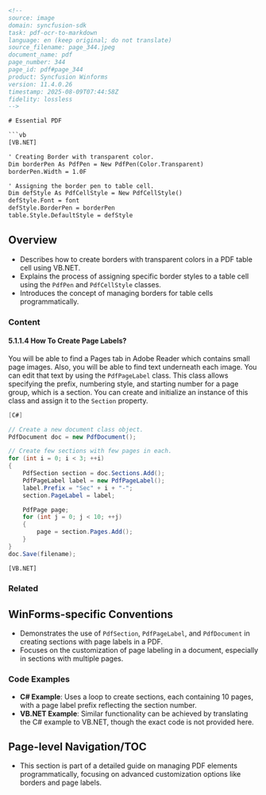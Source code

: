 ```html
<!-- 
source: image
domain: syncfusion-sdk
task: pdf-ocr-to-markdown
language: en (keep original; do not translate)
source_filename: page_344.jpeg
document_name: pdf
page_number: 344
page_id: pdf#page_344
product: Syncfusion Winforms
version: 11.4.0.26
timestamp: 2025-08-09T07:44:58Z
fidelity: lossless
-->

# Essential PDF

```vb
[VB.NET]

' Creating Border with transparent color.
Dim borderPen As PdfPen = New PdfPen(Color.Transparent)
borderPen.Width = 1.0F

' Assigning the border pen to table cell.
Dim defStyle As PdfCellStyle = New PdfCellStyle()
defStyle.Font = font
defStyle.BorderPen = borderPen
table.Style.DefaultStyle = defStyle
```

## Overview
- Describes how to create borders with transparent colors in a PDF table cell using VB.NET.
- Explains the process of assigning specific border styles to a table cell using the `PdfPen` and `PdfCellStyle` classes.
- Introduces the concept of managing borders for table cells programmatically.

### Content

#### 5.1.1.4 How To Create Page Labels?

You will be able to find a Pages tab in Adobe Reader which contains small page images. Also, you will be able to find text underneath each image. You can edit that text by using the `PdfPageLabel` class. This class allows specifying the prefix, numbering style, and starting number for a page group, which is a section. You can create and initialize an instance of this class and assign it to the `Section` property.

```csharp
[C#]

// Create a new document class object.
PdfDocument doc = new PdfDocument();

// Create few sections with few pages in each.
for (int i = 0; i < 3; ++i)
{
    PdfSection section = doc.Sections.Add();
    PdfPageLabel label = new PdfPageLabel();
    label.Prefix = "Sec" + i + "-";
    section.PageLabel = label;

    PdfPage page;
    for (int j = 0; j < 10; ++j)
    {
        page = section.Pages.Add();
    }
}
doc.Save(filename);
```

```vb
[VB.NET]
```

### Related

## WinForms-specific Conventions
- Demonstrates the use of `PdfSection`, `PdfPageLabel`, and `PdfDocument` in creating sections with page labels in a PDF.
- Focuses on the customization of page labeling in a document, especially in sections with multiple pages.

### Code Examples

- **C# Example**: Uses a loop to create sections, each containing 10 pages, with a page label prefix reflecting the section number.
- **VB.NET Example**: Similar functionality can be achieved by translating the C# example to VB.NET, though the exact code is not provided here.

## Page-level Navigation/TOC
- This section is part of a detailed guide on managing PDF elements programmatically, focusing on advanced customization options like borders and page labels.

<!-- tags: [pdf, labels, page customization, vb.net, c#, document, sections, border styles] keywords: [PdfPen, PdfCellStyle, PdfPageLabel, PdfDocument, PdfSection, page labels, transparent borders, section management, programmatically] -->
```
